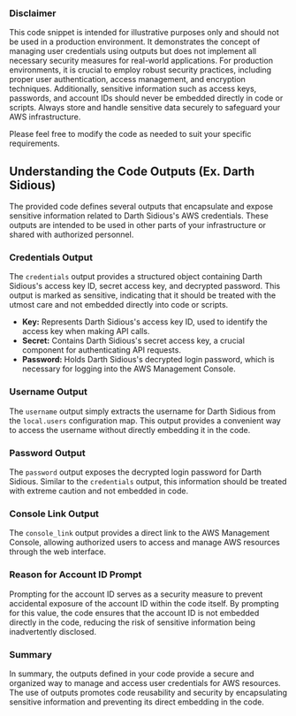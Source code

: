 ### Disclaimer

This code snippet is intended for illustrative purposes only and should not be used in a production environment. It demonstrates the concept of managing user credentials using outputs but does not implement all necessary security measures for real-world applications. For production environments, it is crucial to employ robust security practices, including proper user authentication, access management, and encryption techniques. Additionally, sensitive information such as access keys, passwords, and account IDs should never be embedded directly in code or scripts. Always store and handle sensitive data securely to safeguard your AWS infrastructure.

Please feel free to modify the code as needed to suit your specific requirements.

## Understanding the Code Outputs (Ex. Darth Sidious)

The provided code defines several outputs that encapsulate and expose sensitive information related to Darth Sidious's AWS credentials. These outputs are intended to be used in other parts of your infrastructure or shared with authorized personnel.

### Credentials Output

The `credentials` output provides a structured object containing Darth Sidious's access key ID, secret access key, and decrypted password. This output is marked as sensitive, indicating that it should be treated with the utmost care and not embedded directly into code or scripts.

- **Key:** Represents Darth Sidious's access key ID, used to identify the access key when making API calls.
- **Secret:** Contains Darth Sidious's secret access key, a crucial component for authenticating API requests.
- **Password:** Holds Darth Sidious's decrypted login password, which is necessary for logging into the AWS Management Console.



### Username Output

The `username` output simply extracts the username for Darth Sidious from the `local.users` configuration map. This output provides a convenient way to access the username without directly embedding it in the code.

### Password Output

The `password` output exposes the decrypted login password for Darth Sidious. Similar to the `credentials` output, this information should be treated with extreme caution and not embedded in code.

### Console Link Output

The `console_link` output provides a direct link to the AWS Management Console, allowing authorized users to access and manage AWS resources through the web interface.

### Reason for Account ID Prompt

Prompting for the account ID serves as a security measure to prevent accidental exposure of the account ID within the code itself. By prompting for this value, the code ensures that the account ID is not embedded directly in the code, reducing the risk of sensitive information being inadvertently disclosed.

### Summary

In summary, the outputs defined in your code provide a secure and organized way to manage and access user credentials for AWS resources. The use of outputs promotes code reusability and security by encapsulating sensitive information and preventing its direct embedding in the code.
